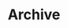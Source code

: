 ---
title: "Archive"
description: "All the C, A, courses, and B on this weBsite—listed in reverse-chronological order."
layout: "archives"
---